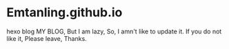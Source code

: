 # Emtanling.github.io
hexo blog
MY BLOG, But I am lazy, So, I amn't like to update it.
If you do not like it, Please leave, Thanks.
